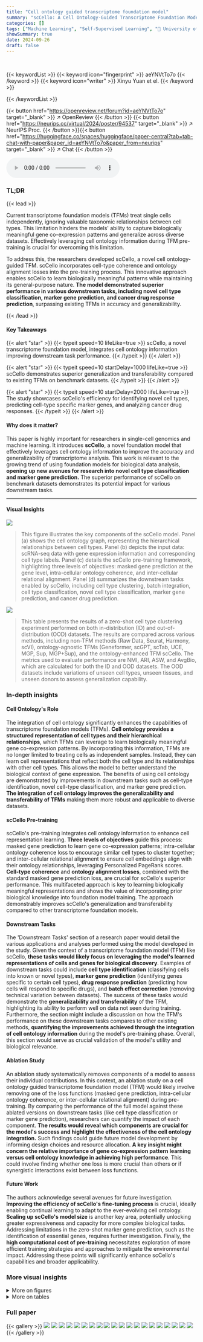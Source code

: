 ```yaml
---
title: "Cell ontology guided transcriptome foundation model"
summary: "scCello: A Cell Ontology-Guided Transcriptome Foundation Model improves single-cell RNA sequencing analysis by incorporating cell lineage information, significantly boosting accuracy and generalizabil..."
categories: []
tags: ["Machine Learning", "Self-Supervised Learning", "🏢 University of Toronto",]
showSummary: true
date: 2024-09-26
draft: false
---
```


<br>

{{< keywordList >}}
{{< keyword icon="fingerprint" >}} aeYNVtTo7o {{< /keyword >}}
{{< keyword icon="writer" >}} Xinyu Yuan et el. {{< /keyword >}}
 
{{< /keywordList >}}

{{< button href="https://openreview.net/forum?id=aeYNVtTo7o" target="_blank" >}}
↗ OpenReview
{{< /button >}}
{{< button href="https://neurips.cc/virtual/2024/poster/94537" target="_blank" >}}
↗ NeurIPS Proc.
{{< /button >}}{{< button href="https://huggingface.co/spaces/huggingface/paper-central?tab=tab-chat-with-paper&paper_id=aeYNVtTo7o&paper_from=neurips" target="_blank" >}}
↗ Chat
{{< /button >}}



<audio controls>
    <source src="https://ai-paper-reviewer.com/aeYNVtTo7o/podcast.wav" type="audio/wav">
    Your browser does not support the audio element.
</audio>


### TL;DR


{{< lead >}}

Current transcriptome foundation models (TFMs) treat single cells independently, ignoring valuable taxonomic relationships between cell types.  This limitation hinders the models' ability to capture biologically meaningful gene co-expression patterns and generalize across diverse datasets.  Effectively leveraging cell ontology information during TFM pre-training is crucial for overcoming this limitation. 



To address this, the researchers developed scCello, a novel cell ontology-guided TFM. scCello incorporates cell-type coherence and ontology alignment losses into the pre-training process.  This innovative approach enables scCello to learn biologically meaningful patterns while maintaining its general-purpose nature.  **The model demonstrated superior performance in various downstream tasks, including novel cell type classification, marker gene prediction, and cancer drug response prediction**, surpassing existing TFMs in accuracy and generalizability.

{{< /lead >}}


#### Key Takeaways

{{< alert "star" >}}
{{< typeit speed=10 lifeLike=true >}} scCello, a novel transcriptome foundation model, integrates cell ontology information improving downstream task performance. {{< /typeit >}}
{{< /alert >}}

{{< alert "star" >}}
{{< typeit speed=10 startDelay=1000 lifeLike=true >}} scCello demonstrates superior generalization and transferability compared to existing TFMs on benchmark datasets. {{< /typeit >}}
{{< /alert >}}

{{< alert "star" >}}
{{< typeit speed=10 startDelay=2000 lifeLike=true >}} The study showcases scCello's efficiency for identifying novel cell types, predicting cell-type specific marker genes, and analyzing cancer drug responses. {{< /typeit >}}
{{< /alert >}}

#### Why does it matter?
This paper is highly important for researchers in single-cell genomics and machine learning.  It introduces **scCello**, a novel foundation model that effectively leverages cell ontology information to improve the accuracy and generalizability of transcriptome analysis.  This work is relevant to the growing trend of using foundation models for biological data analysis, **opening up new avenues for research into novel cell type classification and marker gene prediction.** The superior performance of scCello on benchmark datasets demonstrates its potential impact for various downstream tasks.

------
#### Visual Insights



![](https://ai-paper-reviewer.com/aeYNVtTo7o/figures_2_1.jpg)

> This figure illustrates the key components of the scCello model. Panel (a) shows the cell ontology graph, representing the hierarchical relationships between cell types. Panel (b) depicts the input data: scRNA-seq data with gene expression information and corresponding cell type labels. Panel (c) details the scCello pre-training framework, highlighting three levels of objectives: masked gene prediction at the gene level, intra-cellular ontology coherence, and inter-cellular relational alignment.  Panel (d) summarizes the downstream tasks enabled by scCello, including cell type clustering, batch integration, cell type classification, novel cell type classification, marker gene prediction, and cancer drug prediction.





![](https://ai-paper-reviewer.com/aeYNVtTo7o/tables_5_1.jpg)

> This table presents the results of a zero-shot cell type clustering experiment performed on both in-distribution (ID) and out-of-distribution (OOD) datasets.  The results are compared across various methods, including non-TFM methods (Raw Data, Seurat, Harmony, scVI), ontology-agnostic TFMs (Geneformer, scGPT, scTab, UCE, MGP, Sup, MGP+Sup), and the ontology-enhanced TFM scCello. The metrics used to evaluate performance are NMI, ARI, ASW, and AvgBio, which are calculated for both the ID and OOD datasets.  The OOD datasets include variations of unseen cell types, unseen tissues, and unseen donors to assess generalization capability.





### In-depth insights


#### Cell Ontology's Role
The integration of cell ontology significantly enhances the capabilities of transcriptome foundation models (TFMs).  **Cell ontology provides a structured representation of cell types and their hierarchical relationships**, which TFMs can leverage to learn biologically meaningful gene co-expression patterns. By incorporating this information, TFMs are no longer limited to treating cells as independent samples. Instead, they can learn cell representations that reflect both the cell type and its relationships with other cell types. This allows the model to better understand the biological context of gene expression.  The benefits of using cell ontology are demonstrated by improvements in downstream tasks such as cell-type identification, novel cell-type classification, and marker gene prediction.  **The integration of cell ontology improves the generalizability and transferability of TFMs** making them more robust and applicable to diverse datasets.

#### scCello Pre-training
scCello's pre-training integrates cell ontology information to enhance cell representation learning.  **Three levels of objectives** guide this process: masked gene prediction to learn gene co-expression patterns; intra-cellular ontology coherence loss to encourage similar cell types to cluster together; and inter-cellular relational alignment to ensure cell embeddings align with their ontology relationships, leveraging Personalized PageRank scores.  **Cell-type coherence** and **ontology alignment losses**, combined with the standard masked gene prediction loss, are crucial for scCello's superior performance. This multifaceted approach is key to learning biologically meaningful representations and shows the value of incorporating prior biological knowledge into foundation model training. The approach demonstrably improves scCello's generalization and transferability compared to other transcriptome foundation models.

#### Downstream Tasks
The 'Downstream Tasks' section of a research paper would detail the various applications and analyses performed using the model developed in the study.  Given the context of a transcriptome foundation model (TFM) like scCello, **these tasks would likely focus on leveraging the model's learned representations of cells and genes for biological discovery**.  Examples of downstream tasks could include **cell type identification** (classifying cells into known or novel types), **marker gene prediction** (identifying genes specific to certain cell types), **drug response prediction** (predicting how cells will respond to specific drugs), and **batch effect correction** (removing technical variation between datasets). The success of these tasks would demonstrate the **generalizability and transferability** of the TFM, highlighting its ability to perform well on data not seen during training.  Furthermore, the section might include a discussion on how the TFM's performance on these downstream tasks compares to other existing methods, **quantifying the improvements achieved through the integration of cell ontology information** during the model's pre-training phase.  Overall, this section would serve as crucial validation of the model's utility and biological relevance.

#### Ablation Study
An ablation study systematically removes components of a model to assess their individual contributions.  In this context, an ablation study on a cell ontology guided transcriptome foundation model (TFM) would likely involve removing one of the loss functions (masked gene prediction, intra-cellular ontology coherence, or inter-cellular relational alignment) during pre-training.  By comparing the performance of the full model against these ablated versions on downstream tasks (like cell type classification or marker gene prediction), researchers can quantify the impact of each component. **The results would reveal which components are crucial for the model's success and highlight the effectiveness of the cell ontology integration.**  Such findings could guide future model development by informing design choices and resource allocation. **A key insight might concern the relative importance of gene co-expression pattern learning versus cell ontology knowledge in achieving high performance**. This could involve finding whether one loss is more crucial than others or if synergistic interactions exist between loss functions.

#### Future Work
The authors acknowledge several avenues for future investigation.  **Improving the efficiency of scCello's fine-tuning process** is crucial, ideally enabling continual learning to adapt to the ever-evolving cell ontology.  **Scaling up scCello's model size** is another key area, potentially unlocking greater expressiveness and capacity for more complex biological tasks.  Addressing limitations in the zero-shot marker gene prediction, such as the identification of essential genes, requires further investigation.  Finally, the **high computational cost of pre-training** necessitates exploration of more efficient training strategies and approaches to mitigate the environmental impact.  Addressing these points will significantly enhance scCello's capabilities and broader applicability.


### More visual insights

<details>
<summary>More on figures
</summary>


![](https://ai-paper-reviewer.com/aeYNVtTo7o/figures_7_1.jpg)

> This figure demonstrates the performance of scCello and other methods in classifying novel cell types.  The x-axis shows the proportion of novel cell types (10%, 25%, 50%, 75%, 100%) used in the test dataset. The y-axis shows the accuracy of the different methods in classifying these novel cell types.  The figure illustrates the superior generalization ability of scCello compared to other methods, especially as the difficulty increases (i.e., higher proportion of novel cell types).  Error bars are included to show variability in performance.


![](https://ai-paper-reviewer.com/aeYNVtTo7o/figures_7_2.jpg)

> This figure shows the performance of scCello and various baselines on the batch integration task using the Overall score as a metric.  The Overall score combines AvgBio (averages of Normalized Mutual Information, Adjusted Rand Index, and average Silhouette Width) and AvgBatch (averages of ASW and Graph Connectivity) to balance biological relevance and batch consistency. The results demonstrate scCello's robustness to batch effects across different datasets.


![](https://ai-paper-reviewer.com/aeYNVtTo7o/figures_15_1.jpg)

> This figure provides a comprehensive overview of the scCello model. Panel (a) shows the cell ontology graph, which represents the hierarchical relationships between different cell types. Panel (b) illustrates the input data: scRNA-seq data, where each cell is represented by a sequence of gene expressions and associated with a cell type label. Panel (c) details the scCello pre-training framework, which incorporates three levels of objectives: masked gene prediction, intra-cellular ontology coherence, and inter-cellular relational alignment. These objectives guide scCello to learn gene co-expression patterns, cell type-specific representations, and relationships between cell types from the cell ontology graph. Finally, Panel (d) summarizes the downstream tasks enabled by the pre-trained scCello model, including cell type clustering, classification, and prediction of marker genes and drug responses.


![](https://ai-paper-reviewer.com/aeYNVtTo7o/figures_15_2.jpg)

> This figure compares the distributions of the Personalized PageRank (PPR) scores and the transformed structural similarity scores.  The PPR scores, representing the probability of a random walk starting from a target node and ending at another node in the cell ontology graph, show a skewed distribution concentrated at lower magnitudes.  The transformation applied to the PPR scores (shown in Equation 3 of the paper) results in a less-skewed distribution of structural similarity scores, making it easier to distinguish between similar and dissimilar cell types and facilitating the incorporation of ontology relationships into the TFM pre-training process. The transformation helps mitigate the effects of noise and uneven magnitudes in the raw PPR scores.


![](https://ai-paper-reviewer.com/aeYNVtTo7o/figures_15_3.jpg)

> This figure compares the distributions of Personalized PageRank (PPR) scores and the transformed structural similarity scores (sim).  The PPR scores are obtained directly from the PPR algorithm applied to the cell ontology graph.  The sim scores are derived from the PPR scores through a transformation process (described in the paper) to mitigate numerical noise, skewed distributions, and enhance the differences between similar and dissimilar cell types. This transformation is crucial for using the similarity information effectively in the scCello model training. The figure shows that the transformed structural similarity sim(·) has a more balanced distribution and avoids overemphasizing small differences.


![](https://ai-paper-reviewer.com/aeYNVtTo7o/figures_16_1.jpg)

> This figure compares the distributions of PPR scores and structural similarity scores before and after a transformation.  The PPR scores, obtained from the Personalized PageRank algorithm, represent the structural similarity between cell types in the cell ontology graph. The original PPR scores show a skewed distribution, concentrated around lower values. However, after applying a transformation (described in Eqn. 3 of the paper) this distribution becomes less skewed and more clearly discretized.  This transformation improves the algorithm's ability to distinguish between similar and dissimilar cell types, making it more suitable for use in the pre-training of the transcriptome foundation model (TFM). The transformation involves applying a logarithmic scaling and discretization to the raw PPR scores to reduce the effects of noise and skewed magnitudes. This processed structural similarity is then used in the relational alignment loss of the model.


![](https://ai-paper-reviewer.com/aeYNVtTo7o/figures_16_2.jpg)

> This figure compares the distributions of PPR scores (a measure of structural similarity between cell types derived from the Personalized PageRank algorithm) before and after a transformation applied in scCello. The transformation addresses issues such as numerical noise and skewed distributions in the raw PPR scores.  The transformed structural similarity, sim(·), is shown to have a less skewed distribution, making it more suitable for use in the scCello pre-training framework, especially in the relational alignment loss calculation.  The plot highlights the effect of the transformation on improving the clarity and usability of the structural similarity measure for downstream tasks.


![](https://ai-paper-reviewer.com/aeYNVtTo7o/figures_29_1.jpg)

> This figure provides a comprehensive overview of the scCello model. Panel (a) shows the cell ontology graph used to incorporate cell type relationships into the model's pre-training. Panel (b) illustrates the input data, consisting of scRNA-seq data with gene expression levels and corresponding cell type ontology identifiers. Panel (c) details the scCello pre-training framework, which incorporates three levels of objectives: masked gene prediction, intra-cellular ontology coherence, and inter-cellular relational alignment. These objectives guide the model to learn meaningful gene co-expression patterns and cell type relationships. Finally, panel (d) outlines the downstream tasks enabled by scCello, including cell type clustering, batch integration, novel cell type classification, and prediction of cell-type specific marker genes and drug responses. 


![](https://ai-paper-reviewer.com/aeYNVtTo7o/figures_31_1.jpg)

> This figure shows the performance of scCello and other methods on classifying novel cell types in out-of-distribution (OOD) datasets.  The x-axis represents the percentage of novel cell types in the test dataset, ranging from 10% to 100%. The y-axis shows the accuracy (Acc) and macro F1 score, which are used to evaluate the performance of the classification task. The figure demonstrates the superiority of scCello in handling the novel cell types, showcasing its superior generalization ability compared to other methods. The two plots show the evaluation metric accuracy and macro F1 score respectively.


![](https://ai-paper-reviewer.com/aeYNVtTo7o/figures_34_1.jpg)

> This figure illustrates the overall architecture of the scCello model and its training process. Panel (a) shows a cell ontology graph representing relationships between different cell types. Panel (b) depicts the input scRNA-seq data, where each cell is associated with a cell type. Panel (c) details the three-level pre-training framework of scCello: gene-level masked prediction, intra-cellular ontology coherence, and inter-cellular relational alignment. Finally, panel (d) summarizes the downstream tasks performed using the pre-trained model.


![](https://ai-paper-reviewer.com/aeYNVtTo7o/figures_35_1.jpg)

> This figure provides a comprehensive overview of the scCello model. Panel (a) shows the cell ontology graph representing the hierarchical relationships between different cell types. Panel (b) illustrates the input data: scRNA-seq data, where each cell is associated with a cell type ontology identifier and represented by a sequence of genes. Panel (c) details the three-level pre-training framework of scCello: gene-level masked gene prediction, intra-cellular ontology coherence, and inter-cellular relational alignment. Each level aims to learn different aspects of the transcriptomic data. Finally, panel (d) summarizes the downstream tasks enabled by the pre-trained scCello model, including cell type clustering, batch integration, novel cell type classification, marker gene prediction, and cancer drug prediction.


</details>




<details>
<summary>More on tables
</summary>


![](https://ai-paper-reviewer.com/aeYNVtTo7o/tables_6_1.jpg)
> This table presents the results of cell type identification experiments using fine-tuned Transcriptome Foundation Models (TFMs).  It compares the performance of various TFMs, including scCello (the model introduced in the paper), on a specific dataset ('ID dataset Did'). The evaluation includes both classification accuracy (how well the models correctly identify cell types) and clustering performance (how well the models group similar cells together).  The table allows a comparison of the performance of scCello against other models, both those that incorporate cell ontology information and those that do not.

![](https://ai-paper-reviewer.com/aeYNVtTo7o/tables_6_2.jpg)
> This table presents the results of a binary classification task aimed at identifying cell-type-specific marker genes.  Multiple methods, including both traditional methods and transcriptome foundation models (TFMs), were evaluated using AUROC (Area Under the Receiver Operating Characteristic) scores on two datasets: Dmk1 and Dmk2. The AUROC scores indicate the performance of each method in distinguishing between marker genes and non-marker genes. Higher AUROC values indicate better performance.

![](https://ai-paper-reviewer.com/aeYNVtTo7o/tables_6_3.jpg)
> This table presents the Pearson Correlation Coefficient (PCC) scores achieved by various transcriptome foundation models (TFMs) and non-TFM methods in predicting the half-maximal inhibitory concentration (IC50) values for cancer drugs.  Higher PCC values indicate stronger correlations and better predictive performance. The table compares the performance of scCello (the proposed model) against existing TFMs (scFoundation, Geneformer, scGPT, scTab, UCE, MGP, Sup, MGP+Sup) and non-TFM methods (DeepCDR).

![](https://ai-paper-reviewer.com/aeYNVtTo7o/tables_8_1.jpg)
> This table presents the results of an ablation study on the scCello model, showing the impact of removing each of the four pre-training loss components individually (LMGP, LInter, LIntra, LReg).  It compares the performance on cell type clustering (AvgBio metric for ID and OOD datasets) and novel cell type classification (Acc and Macro F1 metrics for OOD datasets). The second part of the table (Table 6) shows the parameter efficiency of scCello compared to other TFMs (Geneformer, scGPT, scTab, UCE, MGP, Sup, MGP+Sup).

![](https://ai-paper-reviewer.com/aeYNVtTo7o/tables_17_1.jpg)
> This table demonstrates the relationship between structural similarity scores (sim(.)) and the corresponding cell types, illustrating how the ontology-enhanced TFM, scCello, captures biologically meaningful relationships.  Higher sim(.) scores indicate closer relationships in the cell ontology.  The table provides examples for both T cells and neurons, showing increasingly specific cell types as the sim(.) score increases.

![](https://ai-paper-reviewer.com/aeYNVtTo7o/tables_18_1.jpg)
> This table presents a detailed breakdown of the datasets used in the study. It shows the number of cells, cell types, tissues, donors, conditions, and batches for the pre-training dataset and six out-of-distribution (OOD) datasets. The OOD datasets are further categorized into three scenarios: unseen cell types, unseen tissues, and unseen donors, each having two datasets.  The table highlights the disjoint nature of certain dataset categories.  For instance, the cell types in the pre-training set are different from the cell types in the OOD cell type datasets.

![](https://ai-paper-reviewer.com/aeYNVtTo7o/tables_19_1.jpg)
> This table compares the hyperparameters used for training various transcriptome foundation models (TFMs), including the proposed scCello model and several existing models like Geneformer, scGPT, scTab, and UCE.  The comparison covers aspects such as the number of parameters, computational resources used (number of GPUs, training time), sequence length, gene masking ratio, batch size, gradient accumulation steps, effective batch size, cell representation methods, gene token vocabulary size, number of transformer layers, hidden dimension, embedding size, number of transformer heads, activation functions used, and dropout rate.  This detailed comparison helps to understand the differences in model architecture and training strategies among the various TFMs.

![](https://ai-paper-reviewer.com/aeYNVtTo7o/tables_20_1.jpg)
> This table presents the results of zero-shot cell type clustering experiments conducted on both in-distribution (ID) and out-of-distribution (OOD) datasets.  The results are compared across various methods, including non-TFM methods (Raw Data, Seurat, Harmony, scVI), ontology-agnostic TFMs (Geneformer, scGPT, scTab, UCE, MGP, Sup, MGP+Sup), and the ontology-enhanced TFM (scCello).  Multiple metrics are used to assess performance, including Normalized Mutual Information (NMI), Adjusted Rand Index (ARI), Average Silhouette Width (ASW), and the average of these three scores (AvgBio). The OOD datasets cover several scenarios, such as unseen cell types (Dct, Dts), unseen tissues (Dts), and unseen donors (Dan).  The table allows for a comparison of the generalization abilities of different methods across various data distributions and conditions.

![](https://ai-paper-reviewer.com/aeYNVtTo7o/tables_25_1.jpg)
> This table presents the detailed zero-shot cell type clustering results on two out-of-distribution (OOD) datasets,  D1ct and D2ct, which contain unseen cell types. The results are shown for various methods, including non-TFM methods and different TFMs (ontology-agnostic and ontology-enhanced).  The metrics used to evaluate the performance include Normalized Mutual Information (NMI), Adjusted Rand Index (ARI), Average Silhouette Width (ASW), and the average of these three scores (AvgBio). The table allows for a detailed comparison of the performance of different methods in handling unseen cell types in a zero-shot setting.

![](https://ai-paper-reviewer.com/aeYNVtTo7o/tables_26_1.jpg)
> This table presents the complete results of the cell type clustering experiment on out-of-distribution (OOD) datasets focusing on unseen tissue types.  It provides a comprehensive evaluation by comparing various methods across multiple metrics, including Normalized Mutual Information (NMI), Adjusted Rand Index (ARI), Average Silhouette Width (ASW), and the combined score AvgBio. This detailed breakdown allows for a thorough analysis of each method's performance under unseen tissue conditions. 

![](https://ai-paper-reviewer.com/aeYNVtTo7o/tables_26_2.jpg)
> This table presents the results of cell type clustering experiments conducted on out-of-distribution (OOD) datasets focusing on unseen donors.  The table shows the performance of various methods, including non-TFM methods, ontology-agnostic TFMs, and ontology-enhanced TFMs, across several evaluation metrics (NMI, ARI, ASW, AvgBio).  The results highlight the performance of scCello compared to the other approaches in handling the challenge of unseen donor data.  Note that the scTab method ran out of memory (OOM) on these specific datasets.

![](https://ai-paper-reviewer.com/aeYNVtTo7o/tables_27_1.jpg)
> This table presents the results of zero-shot cell type clustering experiments conducted on both in-distribution (ID) and out-of-distribution (OOD) datasets.  The experiments compared the performance of scCello against several other methods, including both traditional non-TFM methods (like Raw Data, Seurat, Harmony, and scVI) and other ontology-agnostic TFMs (Geneformer, scGPT, scTab, and UCE).  The performance of scCello is compared with three ablated versions of scCello, and the results are evaluated using several metrics including NMI, ARI, ASW, and AvgBio to assess the quality of clustering across different datasets. The OOD datasets are categorized into three scenarios: unseen cell types, unseen cell tissues, and unseen donors, to test the model's generalization ability under diverse conditions.

![](https://ai-paper-reviewer.com/aeYNVtTo7o/tables_30_1.jpg)
> This table presents the results of novel cell type classification on the out-of-distribution (OOD) cell type dataset Dit.  It shows the accuracy (Acc) and F1 scores achieved by different methods (Ontology-Agnostic TFMs and Ontology-Enhanced TFMs) for varying proportions of novel cell types (10%, 25%, 50%, 75%, and 100%).  The results are useful to evaluate the performance of different methods and the generalizability to unseen cell types.

![](https://ai-paper-reviewer.com/aeYNVtTo7o/tables_30_2.jpg)
> This table presents the results of novel cell type classification experiments conducted on the Dit dataset.  The results are broken down by the percentage of novel cell types included (10%, 25%, 50%, 75%, and 100%), and performance is measured using Accuracy (Acc) and F1-score (F1). The table compares the performance of various TFMs (Transcriptome Foundation Models), including both ontology-agnostic and ontology-enhanced models. The ontology-enhanced models incorporate cell ontology information during training, leading to improvements in classification accuracy compared to their ontology-agnostic counterparts.

![](https://ai-paper-reviewer.com/aeYNVtTo7o/tables_32_1.jpg)
> This table presents the results of zero-shot cell type clustering on both in-distribution (ID) and out-of-distribution (OOD) datasets.  It compares the performance of scCello against several other methods (both TFM and non-TFM methods), across multiple metrics (NMI, ARI, ASW, AvgBio) for six different OOD datasets categorized by unseen cell types, tissues, and donors.  The goal is to evaluate the generalization capabilities of scCello and demonstrate its superior performance compared to other approaches.

![](https://ai-paper-reviewer.com/aeYNVtTo7o/tables_32_2.jpg)
> This table presents the results of zero-shot cell type clustering experiments conducted on both in-distribution (ID) and out-of-distribution (OOD) datasets.  The results are compared across various methods including several transcriptome foundation models (TFMs) as well as several non-TFM baselines, showcasing the performance of scCello against existing state-of-the-art approaches.  The OOD datasets are further broken down into three scenarios: unseen cell types, unseen cell tissues, and unseen donors, each with two corresponding datasets, adding further complexity and showing the generalization abilities of the models tested.

![](https://ai-paper-reviewer.com/aeYNVtTo7o/tables_33_1.jpg)
> This table shows the number of cells present in each of the six subsets of the GSE96583 dataset and one subset from the GSE130148 dataset.  These datasets were used in the marker gene prediction experiments described in Section 4.4 of the paper.

![](https://ai-paper-reviewer.com/aeYNVtTo7o/tables_33_2.jpg)
> This table presents the Spearman's rank correlation between the structural similarity of cell types derived from the cell ontology graph and the pairwise similarity of cell type representations generated by various TFMs (including scCello and its ablations).  Higher Spearman's rank correlation indicates a stronger agreement between the cell ontology structure and the learned cell type representations, suggesting better performance in capturing biological relationships.

![](https://ai-paper-reviewer.com/aeYNVtTo7o/tables_35_1.jpg)
> This table presents the results of batch integration experiments on the in-distribution (ID) dataset Did.  The performance of scCello and various baseline methods (including non-TFM methods and other TFMs) is evaluated using several metrics: ASW (Average Silhouette Width), GraphConn (Graph Connectivity), AvgBatch (a combined metric of ASW and GraphConn), AvgBio (average of NMI, ARI, and ASW), and Overall (a weighted average of AvgBio and AvgBatch). Higher scores generally indicate better performance.

![](https://ai-paper-reviewer.com/aeYNVtTo7o/tables_36_1.jpg)
> This table presents the results of zero-shot cell type clustering experiments conducted on both in-distribution (ID) and out-of-distribution (OOD) datasets.  The experiments compare various methods, including non-TFM methods (like raw data, Seurat, Harmony, scVI) and ontology-agnostic TFMs (Geneformer, scGPT, scTab, UCE, and ablations of scCello), against the ontology-enhanced TFM, scCello.  The performance is evaluated using four metrics: Normalized Mutual Information (NMI), Adjusted Rand Index (ARI), Average Silhouette Width (ASW), and the average of these three (AvgBio). The results are presented for the ID dataset (Did) and six OOD datasets, grouped into three scenarios: unseen cell types (Dct1 and Dct2), unseen tissues (Dts1 and Dts2), and unseen donors (Ddn1 and Ddn2). This allows for an assessment of the generalization capabilities and robustness of each method across different data conditions.  The 'OOD Avg.' column represents the average AvgBio across the six OOD datasets.

![](https://ai-paper-reviewer.com/aeYNVtTo7o/tables_36_2.jpg)
> This table presents a comprehensive evaluation of various methods, including both non-TFM and TFM approaches, in performing zero-shot cell type clustering on two out-of-distribution (OOD) datasets, Dit and Dot, which contain unseen cell types.  The metrics used for evaluation are Normalized Mutual Information (NMI), Adjusted Rand Index (ARI), Average Silhouette Width (ASW), and the average of these three scores (AvgBio).  The results reveal how well different methods generalize to previously unseen cell types, highlighting the effectiveness of different approaches.

![](https://ai-paper-reviewer.com/aeYNVtTo7o/tables_36_3.jpg)
> This table presents the results of zero-shot cell type clustering experiments conducted on both in-distribution (ID) and out-of-distribution (OOD) datasets.  The ID dataset serves as a baseline for comparison. The OOD datasets represent various scenarios, such as unseen cell types, unseen tissues, and unseen donors, to evaluate the generalization ability of different methods.  The table lists several methods (non-TFM and TFM methods, including the proposed scCello) and shows their performance using metrics such as NMI, ARI, ASW, and AvgBio for each dataset.  Higher values in each metric generally indicate better performance.

</details>




### Full paper

{{< gallery >}}
<img src="https://ai-paper-reviewer.com/aeYNVtTo7o/1.png" class="grid-w50 md:grid-w33 xl:grid-w25" />
<img src="https://ai-paper-reviewer.com/aeYNVtTo7o/2.png" class="grid-w50 md:grid-w33 xl:grid-w25" />
<img src="https://ai-paper-reviewer.com/aeYNVtTo7o/3.png" class="grid-w50 md:grid-w33 xl:grid-w25" />
<img src="https://ai-paper-reviewer.com/aeYNVtTo7o/4.png" class="grid-w50 md:grid-w33 xl:grid-w25" />
<img src="https://ai-paper-reviewer.com/aeYNVtTo7o/5.png" class="grid-w50 md:grid-w33 xl:grid-w25" />
<img src="https://ai-paper-reviewer.com/aeYNVtTo7o/6.png" class="grid-w50 md:grid-w33 xl:grid-w25" />
<img src="https://ai-paper-reviewer.com/aeYNVtTo7o/7.png" class="grid-w50 md:grid-w33 xl:grid-w25" />
<img src="https://ai-paper-reviewer.com/aeYNVtTo7o/8.png" class="grid-w50 md:grid-w33 xl:grid-w25" />
<img src="https://ai-paper-reviewer.com/aeYNVtTo7o/9.png" class="grid-w50 md:grid-w33 xl:grid-w25" />
<img src="https://ai-paper-reviewer.com/aeYNVtTo7o/10.png" class="grid-w50 md:grid-w33 xl:grid-w25" />
<img src="https://ai-paper-reviewer.com/aeYNVtTo7o/11.png" class="grid-w50 md:grid-w33 xl:grid-w25" />
<img src="https://ai-paper-reviewer.com/aeYNVtTo7o/12.png" class="grid-w50 md:grid-w33 xl:grid-w25" />
<img src="https://ai-paper-reviewer.com/aeYNVtTo7o/13.png" class="grid-w50 md:grid-w33 xl:grid-w25" />
<img src="https://ai-paper-reviewer.com/aeYNVtTo7o/14.png" class="grid-w50 md:grid-w33 xl:grid-w25" />
<img src="https://ai-paper-reviewer.com/aeYNVtTo7o/15.png" class="grid-w50 md:grid-w33 xl:grid-w25" />
<img src="https://ai-paper-reviewer.com/aeYNVtTo7o/16.png" class="grid-w50 md:grid-w33 xl:grid-w25" />
<img src="https://ai-paper-reviewer.com/aeYNVtTo7o/17.png" class="grid-w50 md:grid-w33 xl:grid-w25" />
<img src="https://ai-paper-reviewer.com/aeYNVtTo7o/18.png" class="grid-w50 md:grid-w33 xl:grid-w25" />
<img src="https://ai-paper-reviewer.com/aeYNVtTo7o/19.png" class="grid-w50 md:grid-w33 xl:grid-w25" />
<img src="https://ai-paper-reviewer.com/aeYNVtTo7o/20.png" class="grid-w50 md:grid-w33 xl:grid-w25" />
{{< /gallery >}}